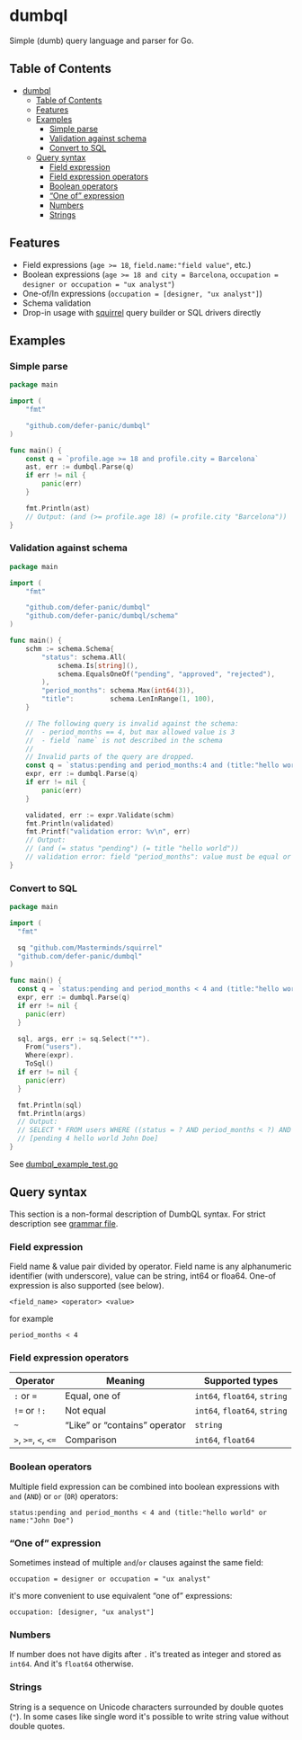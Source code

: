 # dumbql

Simple (dumb) query language and parser for Go. 

## Table of Contents

<!-- TOC -->
* [dumbql](#dumbql)
  * [Table of Contents](#table-of-contents)
  * [Features](#features)
  * [Examples](#examples)
    * [Simple parse](#simple-parse)
    * [Validation against schema](#validation-against-schema)
    * [Convert to SQL](#convert-to-sql)
  * [Query syntax](#query-syntax)
    * [Field expression](#field-expression)
    * [Field expression operators](#field-expression-operators)
    * [Boolean operators](#boolean-operators)
    * [“One of” expression](#one-of-expression)
    * [Numbers](#numbers)
    * [Strings](#strings)
<!-- TOC -->

## Features

- Field expressions (`age >= 18`, `field.name:"field value"`, etc.)
- Boolean expressions (`age >= 18 and city = Barcelona`, `occupation = designer or occupation = "ux analyst"`)
- One-of/In expressions (`occupation = [designer, "ux analyst"]`)
- Schema validation
- Drop-in usage with [squirrel](https://github.com/Masterminds/squirrel) query builder or SQL drivers directly

## Examples

### Simple parse

```go
package main

import (
    "fmt"

    "github.com/defer-panic/dumbql"
)

func main() {
    const q = `profile.age >= 18 and profile.city = Barcelona`
    ast, err := dumbql.Parse(q)
    if err != nil {
        panic(err)
    }

    fmt.Println(ast)
    // Output: (and (>= profile.age 18) (= profile.city "Barcelona"))
}
```

### Validation against schema

```go
package main

import (
    "fmt"

    "github.com/defer-panic/dumbql"
    "github.com/defer-panic/dumbql/schema"
)

func main() {
    schm := schema.Schema{
        "status": schema.All(
            schema.Is[string](),
            schema.EqualsOneOf("pending", "approved", "rejected"),
        ),
        "period_months": schema.Max(int64(3)),
        "title":         schema.LenInRange(1, 100),
    }

    // The following query is invalid against the schema:
    // 	- period_months == 4, but max allowed value is 3
    // 	- field `name` is not described in the schema
    //
    // Invalid parts of the query are dropped.
    const q = `status:pending and period_months:4 and (title:"hello world" or name:"John Doe")`
    expr, err := dumbql.Parse(q)
    if err != nil {
        panic(err)
    }

    validated, err := expr.Validate(schm)
    fmt.Println(validated)
    fmt.Printf("validation error: %v\n", err)
    // Output: 
    // (and (= status "pending") (= title "hello world"))
    // validation error: field "period_months": value must be equal or less than 3, got 4; field "name" not found in schema
}
```

### Convert to SQL

```go
package main

import (
  "fmt"

  sq "github.com/Masterminds/squirrel"
  "github.com/defer-panic/dumbql"
)

func main() {
  const q = `status:pending and period_months < 4 and (title:"hello world" or name:"John Doe")`
  expr, err := dumbql.Parse(q)
  if err != nil {
    panic(err)
  }

  sql, args, err := sq.Select("*").
    From("users").
    Where(expr).
    ToSql()
  if err != nil {
    panic(err)
  }

  fmt.Println(sql)
  fmt.Println(args)
  // Output: 
  // SELECT * FROM users WHERE ((status = ? AND period_months < ?) AND (title = ? OR name = ?))
  // [pending 4 hello world John Doe]
}

```

See [dumbql_example_test.go](dumbql_example_test.go)

## Query syntax

This section is a non-formal description of DumbQL syntax. For strict description see [grammar file](query/grammar.peg).

### Field expression

Field name & value pair divided by operator. Field name is any alphanumeric identifier (with underscore), value can be string, int64 or floa64.
One-of expression is also supported (see below).

```
<field_name> <operator> <value>
```

for example

```
period_months < 4
```

### Field expression operators

| Operator             | Meaning                       | Supported types              |
|----------------------|-------------------------------|------------------------------|
| `:` or `=`           | Equal, one of                 | `int64`, `float64`, `string` |
| `!=` or `!:`         | Not equal                     | `int64`, `float64`, `string` |
| `~`                  | “Like” or “contains” operator | `string`                     |
| `>`, `>=`, `<`, `<=` | Comparison                    | `int64`, `float64`           |


### Boolean operators

Multiple field expression can be combined into boolean expressions with `and` (`AND`) or `or` (`OR`) operators:

```
status:pending and period_months < 4 and (title:"hello world" or name:"John Doe")
```

### “One of” expression

Sometimes instead of multiple `and`/`or` clauses against the same field:

```
occupation = designer or occupation = "ux analyst"
```

it's more convenient to use equivalent “one of” expressions:

```
occupation: [designer, "ux analyst"]
```

### Numbers

If number does not have digits after `.` it's treated as integer and stored as `int64`. And it's `float64` otherwise.

### Strings

String is a sequence on Unicode characters surrounded by double quotes (`"`). In some cases like single word it's possible to write string value without double quotes.
